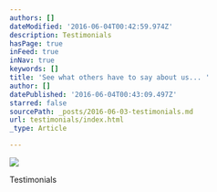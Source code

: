 ```yaml
---
authors: []
dateModified: '2016-06-04T00:42:59.974Z'
description: Testimonials
hasPage: true
inFeed: true
inNav: true
keywords: []
title: 'See what others have to say about us... '
author: []
datePublished: '2016-06-04T00:43:09.497Z'
starred: false
sourcePath: _posts/2016-06-03-testimonials.md
url: testimonials/index.html
_type: Article

---
```

![](https://the-grid-user-content.s3-us-west-2.amazonaws.com/4676688a-5283-41a1-bfb4-993ff09b9191.jpg)

Testimonials